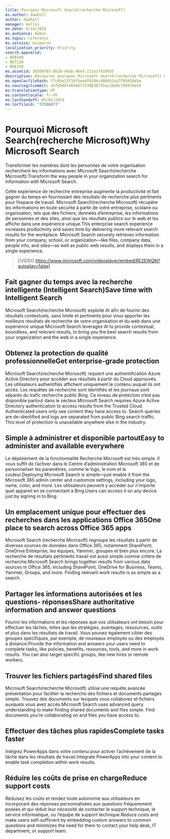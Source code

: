 ```yaml
---
title: Pourquoi Microsoft Search(recherche Microsoft)
ms.author: dawholl
author: dawholl
manager: kellis
ms.date: 9/14/2018
ms.audience: Admin
ms.topic: reference
ms.service: mssearch
localization_priority: Priority
search.appverid:
- BFB160
- MET150
- MOE150
ms.assetid: 38569f03-db18-49ab-96ef-213a1f410935
description: Découvrez pourquoi Microsoft Search(recherche Microsoft) est une recherche d’entreprise intelligente pour les lieux de travail modernes.
ms.openlocfilehash: f7c65e13f18f6ea4fd38bc406653a37f85659d3e
ms.sourcegitcommit: a5fd9d4f46bbb7c539630735ac16e0c786939e5d
ms.translationtype: HT
ms.contentlocale: fr-FR
ms.lasthandoff: 05/01/2019
ms.locfileid: "33508873"
---
```

# <a name="why-microsoft-search"></a><span data-ttu-id="cdc52-103">Pourquoi Microsoft Search(recherche Microsoft)</span><span class="sxs-lookup"><span data-stu-id="cdc52-103">Why Microsoft Search</span></span>

<span data-ttu-id="cdc52-104">Transformer les manières dont les personnes de votre organisation recherchent les informations avec Microsoft Search(recherche Microsoft).</span><span class="sxs-lookup"><span data-stu-id="cdc52-104">Transform the way people in your organization search for information with Microsoft Search.</span></span> 
  
<span data-ttu-id="cdc52-p101">Cette expérience de recherche entreprise augmente la productivité et fait gagner du temps en fournissant des résultats de recherche plus pertinents pour l’espace de travail. Microsoft Search(recherche Microsoft) récupère les informations en toute sécurité à partir de votre entreprise, scolaire ou organisation, tels que des fichiers, données d’entreprise, les informations de personnes et des sites, ainsi que les résultats publics sur le web et les affiche dans une expérience unique.</span><span class="sxs-lookup"><span data-stu-id="cdc52-p101">This enterprise search experience increases productivity and saves time by delivering more relevant search results for the workplace. Microsoft Search securely retrieves information from your company, school, or organization—like files, company data, people info, and sites—as well as public web results, and displays them in a single experience.</span></span>

> [!VIDEO https://www.microsoft.com/videoplayer/embed/RE2EWQN?autoplay=false]
  
## <a name="save-time-with-intelligent-search"></a><span data-ttu-id="cdc52-107">Fait gagner du temps avec la recherche intelligente (Intelligent Search)</span><span class="sxs-lookup"><span data-stu-id="cdc52-107">Save time with Intelligent Search</span></span>

<span data-ttu-id="cdc52-108">Microsoft Search(recherche Microsoft) exploite AI afin de fournir des résultats contextuels, sans limite et pertinents pour vous apporter les meilleurs résultats de recherche de votre organisation et du web dans une expérience unique.</span><span class="sxs-lookup"><span data-stu-id="cdc52-108">Microsoft Search leverages AI to provide contextual, boundless, and relevant results, to bring you the best search results from your organization and the web in a single experience.</span></span>
  
## <a name="get-enterprise-grade-protection"></a><span data-ttu-id="cdc52-109">Obtenez la protection de qualité professionnelle</span><span class="sxs-lookup"><span data-stu-id="cdc52-109">Get enterprise-grade protection</span></span>

<span data-ttu-id="cdc52-p102">Microsoft Search(recherche Microsoft) requiert une authentification Azure Active Directory pour accéder aux résultats à partir du Cloud approuvés. Les utilisateurs authentifiés affichent uniquement le contenu auquel ils ont accès. Les requêtes de recherche sont identifiés et les journaux sont séparés du trafic recherche public Bing. Ce niveau de protection n’est pas disponible partout dans le secteur.</span><span class="sxs-lookup"><span data-stu-id="cdc52-p102">Microsoft Search requires Azure Active Directory authentication to access results from the Trusted Cloud. Authenticated users only see content they have access to. Search queries are de-identified and logs are separated from public Bing search traffic. This level of protection is unavailable anywhere else in the industry.</span></span>
  
## <a name="easy-to-administer-and-available-everywhere"></a><span data-ttu-id="cdc52-114">Simple à administrer et disponible partout</span><span class="sxs-lookup"><span data-stu-id="cdc52-114">Easy to administer and available everywhere</span></span>

<span data-ttu-id="cdc52-115">Le déploiement de la fonctionnalité Recherche Microsoft est très simple. Il vous suffit de l’activer dans le Centre d’administration Microsoft 365 et de personnaliser les paramètres, comme le logo, le nom et la couleur.</span><span class="sxs-lookup"><span data-stu-id="cdc52-115">Deploying Microsoft Search is simple—just enable it from the Microsoft 365 admin center and customize settings, including your logo, name, color, and more.</span></span> <span data-ttu-id="cdc52-116">Les utilisateurs peuvent y accéder sur n’importe quel appareil en se connectant à Bing.</span><span class="sxs-lookup"><span data-stu-id="cdc52-116">Users can access it on any device just by signing in to Bing.</span></span>
  
## <a name="one-place-to-search-across-office-365-apps"></a><span data-ttu-id="cdc52-117">Un emplacement unique pour effectuer des recherches dans les applications Office 365</span><span class="sxs-lookup"><span data-stu-id="cdc52-117">One place to search across Office 365 apps</span></span>

<span data-ttu-id="cdc52-p104">Microsoft Search (recherche Microsoft) regroupe les résultats à partir de diverses sources de données dans Office 365, notamment SharePoint, OneDrive Entreprise, les équipes, Yammer, groupes et bien plus encore. La recherche de résultats pertinents travail est aussi simple comme critère de recherche.</span><span class="sxs-lookup"><span data-stu-id="cdc52-p104">Microsoft Search brings together results from various data sources in Office 365, including SharePoint, OneDrive for Business, Teams, Yammer, Groups, and more. Finding relevant work results is as simple as a search.</span></span>
  
## <a name="share-authoritative-information-and-answer-questions"></a><span data-ttu-id="cdc52-120">Partager les informations autorisées et les questions- réponses</span><span class="sxs-lookup"><span data-stu-id="cdc52-120">Share authoritative information and answer questions</span></span>

<span data-ttu-id="cdc52-p105">Fournir les informations et les réponses que vos utilisateurs ont besoin pour effectuer les tâches, telles que les stratégies, avantages, ressources, outils et plus dans les résultats de travail. Vous pouvez également cibler des groupes spécifiques, par exemple, de nouveaux employés ou des employés à distance.</span><span class="sxs-lookup"><span data-stu-id="cdc52-p105">Provide the information and answers your users need to complete tasks, like policies, benefits, resources, tools, and more in work results. You can also target specific groups, like new hires or remote workers.</span></span>
  
## <a name="find-shared-files"></a><span data-ttu-id="cdc52-123">Trouver les fichiers partagés</span><span class="sxs-lookup"><span data-stu-id="cdc52-123">Find shared files</span></span>

<span data-ttu-id="cdc52-p106">Microsoft Search(recherche Microsoft) utilise une requête avancée présentation pour faciliter la recherche des fichiers et documents partagés simple. Trouvez des documents sur lesquels vous collaborez et fichiers auxquels vous avez accès.</span><span class="sxs-lookup"><span data-stu-id="cdc52-p106">Microsoft Search uses advanced query understanding to make finding shared documents and files simple. Find documents you're collaborating on and files you have access to.</span></span> 
  
## <a name="complete-tasks-faster"></a><span data-ttu-id="cdc52-126">Effectuer des tâches plus rapides</span><span class="sxs-lookup"><span data-stu-id="cdc52-126">Complete tasks faster</span></span>

<span data-ttu-id="cdc52-127">Intégrez PowerApps dans votre contenu pour activer l’achèvement de la tâche dans les résultats de travail.</span><span class="sxs-lookup"><span data-stu-id="cdc52-127">Integrate PowerApps into your content to enable task completion within work results.</span></span>
  
## <a name="reduce-support-costs"></a><span data-ttu-id="cdc52-128">Réduire les coûts de prise en charge</span><span class="sxs-lookup"><span data-stu-id="cdc52-128">Reduce support costs</span></span>

<span data-ttu-id="cdc52-129">Réduisez les coûts et rendez toute autonomie aux utilisateurs en incorporant des réponses personnalisées aux questions fréquemment posées et qui réduit leur nécessité de contacter le support technique, le service informatique, ou l’équipe de support technique.</span><span class="sxs-lookup"><span data-stu-id="cdc52-129">Reduce costs and make users self-sufficient by embedding custom answers to common questions and minimizes the need for them to contact your help desk, IT department, or support team.</span></span>
  

